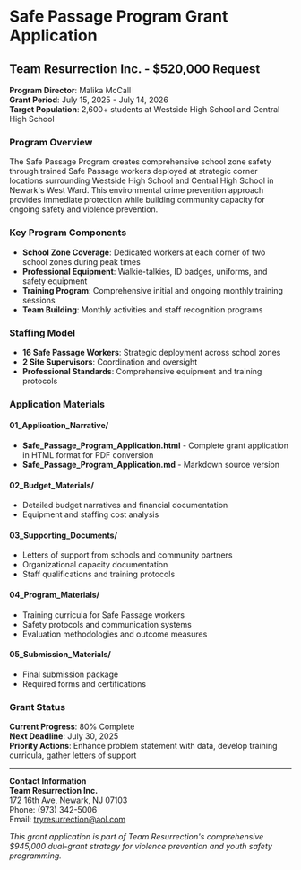 # Safe Passage Program Grant Application
## Team Resurrection Inc. - $520,000 Request

**Program Director**: Malika McCall  
**Grant Period**: July 15, 2025 - July 14, 2026  
**Target Population**: 2,600+ students at Westside High School and Central High School  

### Program Overview

The Safe Passage Program creates comprehensive school zone safety through trained Safe Passage workers deployed at strategic corner locations surrounding Westside High School and Central High School in Newark's West Ward. This environmental crime prevention approach provides immediate protection while building community capacity for ongoing safety and violence prevention.

### Key Program Components

- **School Zone Coverage**: Dedicated workers at each corner of two school zones during peak times
- **Professional Equipment**: Walkie-talkies, ID badges, uniforms, and safety equipment
- **Training Program**: Comprehensive initial and ongoing monthly training sessions
- **Team Building**: Monthly activities and staff recognition programs

### Staffing Model

- **16 Safe Passage Workers**: Strategic deployment across school zones
- **2 Site Supervisors**: Coordination and oversight
- **Professional Standards**: Comprehensive equipment and training protocols

### Application Materials

#### 01_Application_Narrative/
- **Safe_Passage_Program_Application.html** - Complete grant application in HTML format for PDF conversion
- **Safe_Passage_Program_Application.md** - Markdown source version

#### 02_Budget_Materials/
- Detailed budget narratives and financial documentation
- Equipment and staffing cost analysis

#### 03_Supporting_Documents/
- Letters of support from schools and community partners
- Organizational capacity documentation
- Staff qualifications and training protocols

#### 04_Program_Materials/
- Training curricula for Safe Passage workers
- Safety protocols and communication systems
- Evaluation methodologies and outcome measures

#### 05_Submission_Materials/
- Final submission package
- Required forms and certifications

### Grant Status

**Current Progress**: 80% Complete  
**Next Deadline**: July 30, 2025  
**Priority Actions**: Enhance problem statement with data, develop training curricula, gather letters of support

---

**Contact Information**  
**Team Resurrection Inc.**  
172 16th Ave, Newark, NJ 07103  
Phone: (973) 342-5006  
Email: tryresurrection@aol.com  

*This grant application is part of Team Resurrection's comprehensive $945,000 dual-grant strategy for violence prevention and youth safety programming.*
